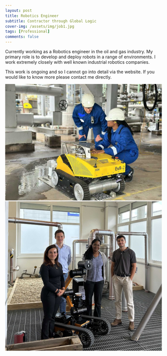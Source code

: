```yaml
---
layout: post
title: Robotics Engineer
subtitle: Contractor through Global Logic
cover-img: /assets/img/job1.jpg
tags: [Professional]
comments: false
---
```


Currently working as a Robotics engineer in the oil and gas industry. My primary role is to develop and deploy robots in a range of environments. I work extremely closely with well known industrial robotics companies. 

This work is ongoing and so I cannot go into detail via the website. If you would like to know more please contact me directly.

<img src="/assets/img/job3.jpg" alt="">

<img src="/assets/img/job2.jpeg" alt="">





